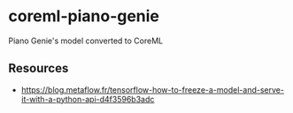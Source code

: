 # coreml-piano-genie
Piano Genie's model converted to CoreML

## Resources
* https://blog.metaflow.fr/tensorflow-how-to-freeze-a-model-and-serve-it-with-a-python-api-d4f3596b3adc
